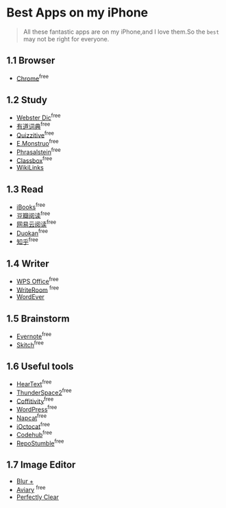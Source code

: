 # Best Apps on my iPhone

>All these fantastic apps are on my iPhone,and I love them.So the `best` may not be right for everyone.


## 1.1 Browser

* [Chrome]<sup>free</sup>


## 1.2 Study

* [Webster Dic]<sup>free</sup>
* [有道词典]<sup>free</sup>
* [Quizzitive]<sup>free</sup>
* [E.Monstruo]<sup>free</sup>
* [Phrasalstein]<sup>free</sup>
* [Classbox]<sup>free</sup>
* [WikiLinks]


## 1.3 Read

* [iBooks]<sup>free</sup>
* [豆瓣阅读]<sup>free</sup>
* [网易云阅读]<sup>free</sup>
* [Duokan]<sup>free</sup>
* [知乎]<sup>free</sup>


## 1.4 Writer

* [WPS Office]<sup>free</sup>
* [WriteRoom] <sup>free</sup>
* [WordEver]


## 1.5 Brainstorm

* [Evernote]<sup>free</sup>		
* [Skitch]<sup>free</sup>


## 1.6 Useful tools

* [HearText]<sup>free</sup>
* [ThunderSpace2]<sup>free</sup>
* [Coffitivity]<sup>free</sup>
* [WordPress]<sup>free</sup>
* [Napcat]<sup>free</sup>
* [iOctocat]<sup>free</sup>
* [Codehub]<sup>free</sup>
* [RepoStumble]<sup>free</sup>

## 1.7 Image Editor

* [Blur +]
* [Aviary] <sup>free</sup>
* [Perfectly Clear]


[Chrome]:https://itunes.apple.com/cn/app/tower-of-fortune-2/id691850020?mt=8

[Webster Dic]:https://itunes.apple.com/cn/app/merriam-webster-dictionary/id399452287?mt=8
[有道词典]:https://itunes.apple.com/cn/app/you-dao-ci-dian-ben-zeng-qiang/id353115739?mt=8
[Quizzitive]:https://itunes.apple.com/cn/app/quizzitive-merriam-webster/id645814720?mt=8
[E.Monstruo]:https://itunes.apple.com/cn/app/english-monstruo/id504515550?mt=8
[Phrasalstein]:Phrasalstein
[Classbox]:https://itunes.apple.com/cn/app/ke-cheng-ge-zi-xiao-ke-biao/id505933342?mt=8
[WikiLinks]:https://itunes.apple.com/cn/app/id555005650?mt=8

[iBooks]:https://itunes.apple.com/cn/app/ibooks/id364709193?mt=8
[豆瓣阅读]:https://itunes.apple.com/cn/app/dou-ban-yue-du/id560068813?mt=8
[网易云阅读]:https://itunes.apple.com/cn/app/wang-yi-yun-yue-du-za-zhi/id462186890?mt=8
[Duokan]:https://itunes.apple.com/cn/app/duo-kan-yue-du/id517850153?mt=8
[知乎]:https://itunes.apple.com/cn/app/zhi-hu/id432274380?mt=8

[WPS Office]:https://itunes.apple.com/cn/app/wps-office-shen-du-jian-rongword/id599852710?mt=8
[WriteRoom]:	https://itunes.apple.com/cn/app/writeroom/id288751446?mt=8
[WordEver]:https://itunes.apple.com/cn/app/wordever-text-editor-redesigned/id635247937?mt=8

[Evernote]:https://itunes.apple.com/cn/app/yin-xiang-bi-ji/id281796108?mt=8
[Skitch]:https://itunes.apple.com/cn/app/yin-xiang-bi-ji-quan-dian/id490505997?mt=8

[HearText]:https://itunes.apple.com/cn/app/heartext/id725299006?mt=8
[ThunderSpace2]:https://itunes.apple.com/cn/app/thunderspace-2-sleep-in-thunderstorm/id636485814?mt=8
[Coffitivity]:https://itunes.apple.com/cn/app/coffitivity/id669576390?mt=8
[WordPress]:https://itunes.apple.com/cn/app/wordpress/id335703880?mt=8
[Napcat]:https://itunes.apple.com/cn/app/napcat-github-client-for-open/id606238223?mt=8
[iOctocat]:https://itunes.apple.com/cn/app/ioctocat-github-for-iphone/id669642611?mt=8
[Codehub]:https://itunes.apple.com/cn/app/codehub-github-for-ios/id707173885?mt=8
[RepoStumble]:https://itunes.apple.com/cn/app/repository-stumble-discover/id761416981?mt=8

[Blur +]:https://itunes.apple.com/cn/app/blur+-create-stunningly-blur/id715464054?mt=8
[Aviary]:https://itunes.apple.com/cn/app/aviary-zhao-pian-bian-ji-qi/id527445936?mt=8
[Perfectly Clear]:https://itunes.apple.com/cn/app/perfectly-clear-photo-correction/id324321778?mt=8





